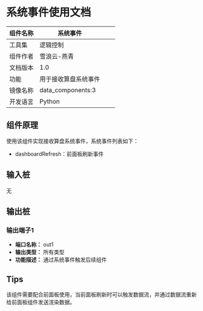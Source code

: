 # 系统事件使用文档
| 组件名称 | 系统事件 |  |  |
| --- | --- | --- | --- |
| 工具集 | 逻辑控制 |  |  |
| 组件作者 | 雪浪云-燕青 |  |  |
| 文档版本 | 1.0 |  |  |
| 功能 | 用于接收算盘系统事件 |  |  |
| 镜像名称 | data_components:3 |  |  |
| 开发语言 | Python |  |  |

## 组件原理
使用该组件实现接收算盘系统事件，系统事件列表如下：

- dashboardRefresh：前面板刷新事件

## 输入桩
无

## 输出桩

### 输出端子1

- **端口名称：** out1
- **输出类型：** 所有类型
- **功能描述：** 通过系统事件触发后续组件

## Tips

该组件需要配合前面板使用，当前面板刷新时可以触发数据流，并通过数据流重新给前面板组件发送渲染数据。
